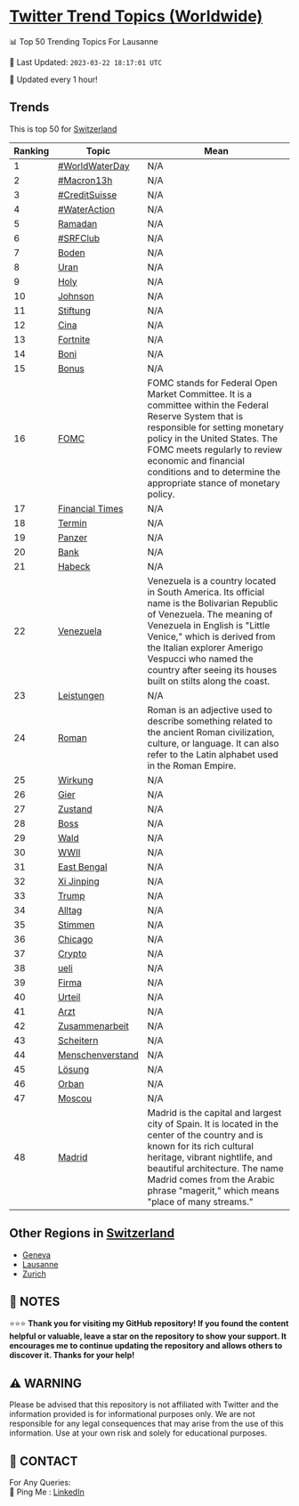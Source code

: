 [Twitter Trend Topics (Worldwide)](https://github.com/ErcinDedeoglu/Twitter-Trend-Topics)
==========


📊 Top 50 Trending Topics For Lausanne

📆 Last Updated: `2023-03-22 18:17:01 UTC`

🔧 Updated every 1 hour!


## Trends

This is top 50 for [Switzerland](</Switzerland>)

| Ranking | Topic | Mean |
| ------- | ------------ | ------------ |
| 1 | [#WorldWaterDay](http://twitter.com/search?q=%23WorldWaterDay) | N/A |
| 2 | [#Macron13h](http://twitter.com/search?q=%23Macron13h) | N/A |
| 3 | [#CreditSuisse](http://twitter.com/search?q=%23CreditSuisse) | N/A |
| 4 | [#WaterAction](http://twitter.com/search?q=%23WaterAction) | N/A |
| 5 | [Ramadan](http://twitter.com/search?q=Ramadan) | N/A |
| 6 | [#SRFClub](http://twitter.com/search?q=%23SRFClub) | N/A |
| 7 | [Boden](http://twitter.com/search?q=Boden) | N/A |
| 8 | [Uran](http://twitter.com/search?q=Uran) | N/A |
| 9 | [Holy](http://twitter.com/search?q=Holy) | N/A |
| 10 | [Johnson](http://twitter.com/search?q=Johnson) | N/A |
| 11 | [Stiftung](http://twitter.com/search?q=Stiftung) | N/A |
| 12 | [Cina](http://twitter.com/search?q=Cina) | N/A |
| 13 | [Fortnite](http://twitter.com/search?q=Fortnite) | N/A |
| 14 | [Boni](http://twitter.com/search?q=Boni) | N/A |
| 15 | [Bonus](http://twitter.com/search?q=Bonus) | N/A |
| 16 | [FOMC](http://twitter.com/search?q=FOMC) | FOMC stands for Federal Open Market Committee. It is a committee within the Federal Reserve System that is responsible for setting monetary policy in the United States. The FOMC meets regularly to review economic and financial conditions and to determine the appropriate stance of monetary policy. |
| 17 | [Financial Times](http://twitter.com/search?q=Financial+Times) | N/A |
| 18 | [Termin](http://twitter.com/search?q=Termin) | N/A |
| 19 | [Panzer](http://twitter.com/search?q=Panzer) | N/A |
| 20 | [Bank](http://twitter.com/search?q=Bank) | N/A |
| 21 | [Habeck](http://twitter.com/search?q=Habeck) | N/A |
| 22 | [Venezuela](http://twitter.com/search?q=Venezuela) | Venezuela is a country located in South America. Its official name is the Bolivarian Republic of Venezuela. The meaning of Venezuela in English is "Little Venice," which is derived from the Italian explorer Amerigo Vespucci who named the country after seeing its houses built on stilts along the coast. |
| 23 | [Leistungen](http://twitter.com/search?q=Leistungen) | N/A |
| 24 | [Roman](http://twitter.com/search?q=Roman) | Roman is an adjective used to describe something related to the ancient Roman civilization, culture, or language. It can also refer to the Latin alphabet used in the Roman Empire. |
| 25 | [Wirkung](http://twitter.com/search?q=Wirkung) | N/A |
| 26 | [Gier](http://twitter.com/search?q=Gier) | N/A |
| 27 | [Zustand](http://twitter.com/search?q=Zustand) | N/A |
| 28 | [Boss](http://twitter.com/search?q=Boss) | N/A |
| 29 | [Wald](http://twitter.com/search?q=Wald) | N/A |
| 30 | [WWII](http://twitter.com/search?q=WWII) | N/A |
| 31 | [East Bengal](http://twitter.com/search?q=East+Bengal) | N/A |
| 32 | [Xi Jinping](http://twitter.com/search?q=Xi+Jinping) | N/A |
| 33 | [Trump](http://twitter.com/search?q=Trump) | N/A |
| 34 | [Alltag](http://twitter.com/search?q=Alltag) | N/A |
| 35 | [Stimmen](http://twitter.com/search?q=Stimmen) | N/A |
| 36 | [Chicago](http://twitter.com/search?q=Chicago) | N/A |
| 37 | [Crypto](http://twitter.com/search?q=Crypto) | N/A |
| 38 | [ueli](http://twitter.com/search?q=ueli) | N/A |
| 39 | [Firma](http://twitter.com/search?q=Firma) | N/A |
| 40 | [Urteil](http://twitter.com/search?q=Urteil) | N/A |
| 41 | [Arzt](http://twitter.com/search?q=Arzt) | N/A |
| 42 | [Zusammenarbeit](http://twitter.com/search?q=Zusammenarbeit) | N/A |
| 43 | [Scheitern](http://twitter.com/search?q=Scheitern) | N/A |
| 44 | [Menschenverstand](http://twitter.com/search?q=Menschenverstand) | N/A |
| 45 | [Lösung](http://twitter.com/search?q=L%c3%b6sung) | N/A |
| 46 | [Orban](http://twitter.com/search?q=Orban) | N/A |
| 47 | [Moscou](http://twitter.com/search?q=Moscou) | N/A |
| 48 | [Madrid](http://twitter.com/search?q=Madrid) | Madrid is the capital and largest city of Spain. It is located in the center of the country and is known for its rich cultural heritage, vibrant nightlife, and beautiful architecture. The name Madrid comes from the Arabic phrase "magerit," which means "place of many streams." |



## Other Regions in [Switzerland](</Switzerland>)

* [Geneva](</Switzerland/Geneva.md>)
* [Lausanne](</Switzerland/Lausanne.md>)
* [Zurich](</Switzerland/Zurich.md>)



## 📝 NOTES

⭐⭐⭐ **Thank you for visiting my GitHub repository! If you found the content helpful or valuable, leave a star on the repository to show your support. It encourages me to continue updating the repository and allows others to discover it. Thanks for your help!**


## ⚠️ WARNING

Please be advised that this repository is not affiliated with Twitter and the information provided is for informational purposes only. We are not responsible for any legal consequences that may arise from the use of this information. Use at your own risk and solely for educational purposes.


## 📨 CONTACT

 For Any Queries:  
            🏓 Ping Me : [LinkedIn](https://www.linkedin.com/in/ercindedeoglu/)
